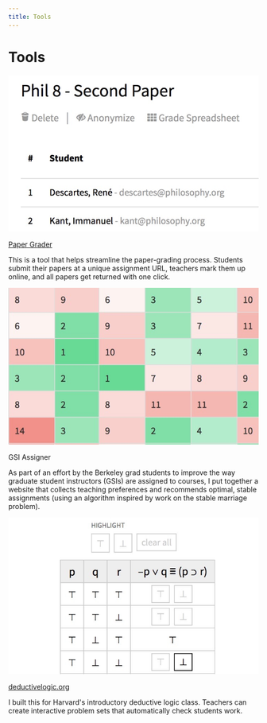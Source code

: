```yaml
---
title: Tools
---
```


<h1>Tools</h1>

<div class="row mb-3">
  <div class="col-12 col-md-4 push-md-8 text-center">
    <img src="assets/images/papergrader.jpg" class="rounded img-fluid tools-img mt-md-0 mb-md-0 mt-4 mb-4">
  </div>
  <div class="col-12 col-md-8 pull-md-4">
    <p class="item-title"><a href="http://papergrader.org/demo">Paper Grader</a></p>
    <p class="item-description">This is a tool that helps streamline the paper-grading process. Students submit their papers at a unique assignment URL, teachers mark them up online, and all papers get returned with one click.</p>
  </div>
</div>

<div class="row mb-3">
  <div class="col-12 col-md-4 push-md-8 text-center">
    <img src="assets/images/gsiassigner.jpg" class="rounded img-fluid tools-img mt-md-0 mb-md-0 mt-4 mb-4">
  </div>
  <div class="col-12 col-md-8 pull-md-4">
    <p class="item-title">GSI Assigner</p>
    <p class="item-description">As part of an effort by the Berkeley grad students to improve the way graduate student instructors (GSIs) are assigned to courses, I put together a website that collects teaching preferences and recommends optimal, stable assignments (using an algorithm inspired by work on the stable marriage problem).</p>
    <!-- <p class="little-links"><a href="http://gsiassigner.herokuapp.com">View Website</a></p> -->
  </div>
</div>

<div class="row mb-3">
  <div class="col-12 col-md-4 push-md-8 text-center">
    <img src="assets/images/deductivelogic.jpg" class="rounded img-fluid tools-img mt-md-0 mb-md-0 mt-4 mb-4">
  </div>
  <div class="col-12 col-md-8 pull-md-4">
    <p class="item-title"><a href="http://deductivelogic.org/psets/demo">deductivelogic.org</a></p>
    <p class="item-description">I built this for Harvard's introductory deductive logic class. Teachers can create interactive problem sets that automatically check students work.</p>
    <!-- <p class="little-links"><a href="http://deductivelogic.org"><i class="fa fa-external-link" aria-hidden="true"></i> Website</a> ・ <a href="http://deductivelogic.org/psets/demo"><i class="fa fa-external-link" aria-hidden="true"></i> Demo</a></p> -->
  </div>
</div>
